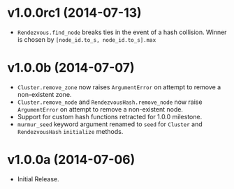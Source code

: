 
v1.0.0rc1 (2014-07-13)
======================

  - `Rendezvous.find_node` breaks ties in the event of a hash collision. Winner
    is chosen by `[node_id.to_s, node_id.to_s].max`

v1.0.0b (2014-07-07)
====================

  - `Cluster.remove_zone` now raises `ArgumentError` on attempt to remove a
     non-existent zone.
  - `Cluster.remove_node` and `RendezvousHash.remove_node` now raise
    `ArgumentError` on attempt to remove  a non-existent node.
  - Support for custom hash functions retracted for 1.0.0 milestone.
  - `murmur_seed` keyword argument renamed to `seed` for `Cluster` and
    `RendezvousHash` `initialize` methods.

v1.0.0a (2014-07-06)
====================

  - Initial Release.

